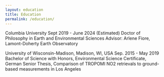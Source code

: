 ```yaml
---
layout: education
title: Education
permalink: /education/
---
```

<p>
Columbia University                                            Sept 2019 - June 2024 (Estimated)  
Doctor of Philosophy in Earth and Environmental Sciences  
Advisor: Arlene Fiore, Lamont-Doherty Earth Observatory  

</p>
University of Wisconsin-Madison, Madison, WI, USA	 		    	   Sep. 2015 - May 2019     
Bachelor of Science with Honors, Environmental Science                                	       
Certificate, German
Senior Thesis, Comparison of TROPOMI NO2 retrievals to ground-based measurements in Los Angeles 

</p>
